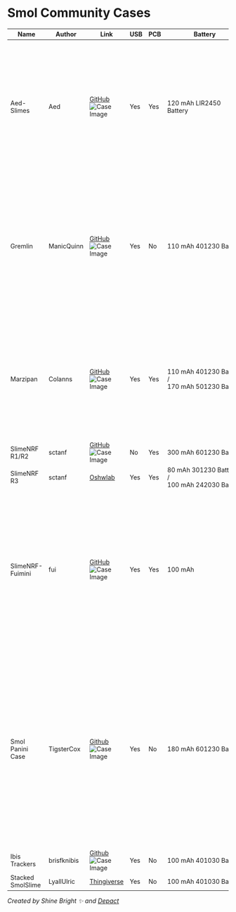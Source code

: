 # Smol Community Cases


<table class="table-sort table-arrows">
    <thead>
        <tr>
            <th>Name</th>
            <th>Author</th>
            <th class="disable-sort">Link</th>
            <th>USB</th>
            <th>PCB</th>
            <th>Battery</th>
            <th>Dock</th>
            <th class="disable-sort" style="min-width: 400px">Image</th>
        </tr>
    </thead>
    <tbody>
        <tr>
            <td>Aed-Slimes</td>
            <td>Aed</td>
            <td>
                <div class="tooltip-image-container">
                    <a href="https://github.com/Aed-1/Aed-Slimes">GitHub</a>
                    <span class="tooltip-image left">
                        <img src="https://github-readme-stats.vercel.app/api/pin?username=Aed-1&repo=Aed-Slimes&cache_seconds=86400&theme=discord_old_blurple" alt="Case Image" loading="lazy"/>
                    </span>
                </div>
            </td>
            <td class="yes">Yes</td>
            <td class="yes">Yes</td>
            <td>
                <div class="tooltip-text-container">120 mAh
                    <span class="tooltip-text">LIR2450 Battery</span>
                </div>
            </td>
            <td>No</td>
            <td>
                <div class="tooltip-image-container">
                    <img src="https://raw.githubusercontent.com/Aed-1/Aed-Slimes/refs/heads/main/img/Aed-Slime.png" alt="Case Image" loading="lazy"/>
                    <span class="tooltip-image right">
                        <img src="https://raw.githubusercontent.com/Aed-1/Aed-Slimes/refs/heads/main/img/Aed-Slime.png" alt="Case Image" loading="lazy"/>
                    </span>
                </div>
            </td>
        </tr>
        <tr>
            <td>Gremlin</td>
            <td>ManicQuinn</td>
            <td>
                <div class="tooltip-image-container">
                    <a href="https://github.com/ManicQuinn/SlimeVR-Gremlin">GitHub</a>
                    <span class="tooltip-image left">
                        <img src="https://github-readme-stats.vercel.app/api/pin?username=ManicQuinn&repo=SlimeVR-Gremlin&cache_seconds=86400&theme=discord_old_blurple" alt="Case Image" loading="lazy"/>
                    </span>
                </div>
            </td>
            <td class="yes">Yes</td>
            <td>No</td>
            <td>
                <div class="tooltip-text-container">110 mAh
                    <span class="tooltip-text">401230 Battery</span>
                </div>
            </td>
            <td>No</td>
            <td>
                <div class="tooltip-image-container">
                    <img src="https://raw.githubusercontent.com/ManicQuinn/SlimeVR-Gremlin/refs/heads/main/photos/GremlinTrackers.png" alt="Case Image" loading="lazy"/>
                    <span class="tooltip-image right">
                        <img src="https://raw.githubusercontent.com/ManicQuinn/SlimeVR-Gremlin/refs/heads/main/photos/GremlinTrackers.png" alt="Case Image" loading="lazy"/>
                    </span>
                </div>
            </td>
        </tr>
        <tr>
            <td>Marzipan</td>
            <td>Colanns</td>
            <td>
                <div class="tooltip-image-container">
                    <a href="https://github.com/colasama/Marzipan">GitHub</a>
                    <span class="tooltip-image left">
                        <img src="https://github-readme-stats.vercel.app/api/pin?username=colasama&repo=Marzipan&cache_seconds=86400&theme=discord_old_blurple" alt="Case Image" loading="lazy"/>
                    </span>
                </div>
            </td>
            <td class="yes">Yes</td>
            <td class="yes">Yes</td>
            <td style="white-space: nowrap;">
                <div class="tooltip-text-container">110 mAh
                    <span class="tooltip-text">401230 Battery</span>
                </div>
                /
                <div class="tooltip-text-container">170 mAh
                    <span class="tooltip-text">501230 Battery</span>
                </div>
            </td>
            <td>No</td>
            <td>
                <div class="tooltip-image-container">
                    <img src="https://raw.githubusercontent.com/colasama/Marzipan/refs/heads/main/assets/sample.jpg" alt="Case Image" loading="lazy"/>
                    <span class="tooltip-image right">
                        <img src="https://raw.githubusercontent.com/colasama/Marzipan/refs/heads/main/assets/sample.jpg" alt="Case Image" loading="lazy"/>
                    </span>
                </div>
            </td>
        </tr>
        <tr>
            <td>SlimeNRF R1/R2</td>
            <td>sctanf</td>
            <td>
                <div class="tooltip-image-container">
                    <a href="https://github.com/SlimeVR/SlimeVR-Tracker-nRF-PCB">GitHub</a>
                    <span class="tooltip-image left">
                        <img src="https://github-readme-stats.vercel.app/api/pin?username=SlimeVR&repo=SlimeVR-Tracker-nRF-PCB&cache_seconds=86400&theme=discord_old_blurple" alt="Case Image" loading="lazy"/>
                    </span>
                </div>
            </td>
            <td>No</td>
            <td class="yes">Yes</td>
            <td>
                <div class="tooltip-text-container">300 mAh
                    <span class="tooltip-text">601230 Battery</span>
                </div>
            </td>
            <td>No</td>
            <td>
                <div class="tooltip-image-container">
                    <img src="https://raw.githubusercontent.com/SlimeVR/SlimeVR-Tracker-nRF-PCB/refs/heads/main/images/DSC_0067.webp" alt="Case Image" loading="lazy"/>
                    <span class="tooltip-image right">
                        <img src="https://raw.githubusercontent.com/SlimeVR/SlimeVR-Tracker-nRF-PCB/refs/heads/main/images/DSC_0067.webp" alt="Case Image" loading="lazy"/>
                    </span>
                </div>
            </td>
        </tr>
        <tr>
            <td>SlimeNRF R3</td>
            <td>sctanf</td>
            <td>
                <a href="https://oshwlab.com/sctanf/slimenrf3">Oshwlab</a>
            </td>
            <td class="yes">Yes</td>
            <td class="yes">Yes</td>
            <td style="white-space: nowrap;">
                <div class="tooltip-text-container">80 mAh
                    <span class="tooltip-text">301230 Battery</span>
                </div>
                /
                <div class="tooltip-text-container">100 mAh
                    <span class="tooltip-text">242030 Battery</span>
                </div>
            </td>
            <td>No</td>
            <td>
                <div class="tooltip-image-container">
                    <img src="https://image.easyeda.com/pullimage/yqgxTM1PciHEAJCbQuXxcXNqxEJMzmkE2ujd4QaK.jpeg" alt="Case Image" loading="lazy"/>
                    <span class="tooltip-image right">
                        <img src="https://image.easyeda.com/pullimage/yqgxTM1PciHEAJCbQuXxcXNqxEJMzmkE2ujd4QaK.jpeg" alt="Case Image" loading="lazy"/>
                    </span>
                </div>
            </td>
        </tr>
        <tr>
            <td>SlimeNRF-Fuimini</td>
            <td>fui</td>
            <td>
                <div class="tooltip-image-container">
                    <a href="https://github.com/Zipra1/SlimeNRF-Fuimini">GitHub</a>
                    <span class="tooltip-image left">
                        <img src="https://github-readme-stats.vercel.app/api/pin?username=Zipra1&repo=SlimeNRF-Fuimini&cache_seconds=86400&theme=discord_old_blurple" alt="Case Image" loading="lazy"/>
                    </span>
                </div>
            </td>
            <td class="yes">Yes</td>
            <td class="yes">Yes</td>
            <td>100 mAh</td>
            <td class="yes">Yes</td>
            <td>
                <div class="tooltip-image-container">
                    <img src="https://raw.githubusercontent.com/Zipra1/SlimeNRF-Fuimini/refs/heads/main/Tracker/Photos/Processed/thumbnail.png" alt="Case Image" loading="lazy"/>
                    <span class="tooltip-image right">
                        <img src="https://raw.githubusercontent.com/Zipra1/SlimeNRF-Fuimini/refs/heads/main/Tracker/Photos/Processed/thumbnail.png" alt="Case Image" loading="lazy"/>
                    </span>
                </div>
            </td>
        </tr>
        <tr>
            <td>Smol Panini Case</td>
            <td>TigsterCox</td>
            <td>
                <div class="tooltip-image-container">
                    <a href="https://github.com/TigsterCox/Smol-Panini-Case/">Github</a>
                    <span class="tooltip-image left">
                        <img src="https://github-readme-stats.vercel.app/api/pin?username=TigsterCox&repo=Smol-Panini-Case&cache_seconds=86400&theme=discord_old_blurple" alt="Case Image" loading="lazy"/>
                    </span>
                </div>
            </td>
            <td class="yes">Yes</td>
            <td>No</td>
            <td>
                <div class="tooltip-text-container">180 mAh
                    <span class="tooltip-text">601230 Battery</span>
                </div>
            </td>
            <td>No</td>
            <td>
                <div class="tooltip-image-container">
                    <img src="https://raw.githubusercontent.com/TigsterCox/Smol-Panini-Case/refs/heads/main/assets/wiki-case-image.png" alt="Case Image" loading="lazy"/>
                    <span class="tooltip-image right">
                        <img src="https://raw.githubusercontent.com/TigsterCox/Smol-Panini-Case/refs/heads/main/assets/wiki-case-image.png" alt="Case Image" loading="lazy"/>
                    </span>
                </div>
            </td>
        </tr>
        <tr>
            <td>Ibis Trackers</td>
            <td>brisfknibis</td>
            <td>
                <div class="tooltip-image-container">
                    <a href="https://github.com/brisfknibis/ibis-trackers/">Github</a>
                    <span class="tooltip-image left">
                        <img src="https://github-readme-stats.vercel.app/api/pin?username=brisfknibis&repo=ibis-trackers&cache_seconds=86400&theme=discord_old_blurple" alt="Case Image" loading="lazy"/>
                    </span>
                </div>
            </td>
            <td class="yes">Yes</td>
            <td>No</td>
            <td>
                <div class="tooltip-text-container">100 mAh
                    <span class="tooltip-text">401030 Battery</span>
                </div>
            </td>
            <td>No</td>
            <td>
                <div class="tooltip-image-container">
                    <img src="https://raw.githubusercontent.com/brisfknibis/ibis-trackers/refs/heads/main/Images/IbisTracker.jpg" alt="Case Image" loading="lazy"/>
                    <span class="tooltip-image right">
                        <img src="https://raw.githubusercontent.com/brisfknibis/ibis-trackers/refs/heads/main/Images/IbisTracker.jpg" alt="Case Image" loading="lazy"/>
                    </span>
                </div>
            </td>
        </tr>
        <tr>
            <td>Stacked SmolSlime</td>
            <td>LyallUlric</td>
            <td>
                <a href="https://www.thingiverse.com/thing:6941615">Thingiverse</a>
            </td>
            <td class="yes">Yes</td>
            <td>No</td>
            <td>
                <div class="tooltip-text-container">100 mAh
                    <span class="tooltip-text">401030 Battery</span>
                </div>
            </td>
            <td>No</td>
            <td>
                <div class="tooltip-image-container">
                    <img src="https://cdn.thingiverse.com/assets/d4/ec/6a/83/0d/large_display_image_2025-02-20_171452292.png" alt="Case Image" loading="lazy"/>
                    <span class="tooltip-image right">
                        <img src="https://cdn.thingiverse.com/assets/d4/ec/6a/83/0d/large_display_image_2025-02-20_171452292.png" alt="Case Image" loading="lazy"/>
                    </span>
                </div>
            </td>
        </tr>
    </tbody>
</table>

*Created by Shine Bright ✨ and [Depact](https://github.com/Depact)*
